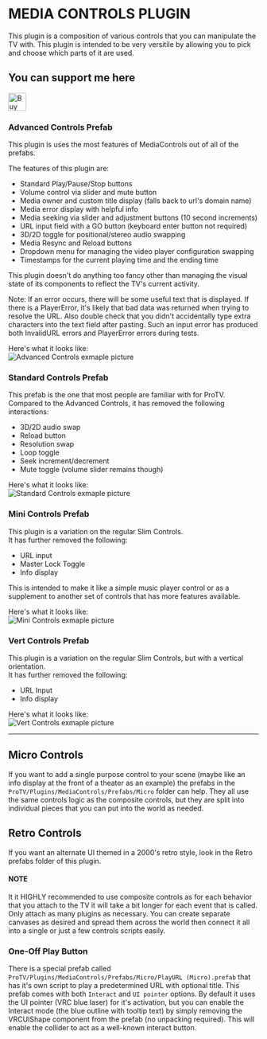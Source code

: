 # MEDIA CONTROLS PLUGIN
This plugin is a composition of various controls that you can manipulate the TV with. This plugin is intended to be very versitile
by allowing you to pick and choose which parts of it are used.

## You can support me here
<a href='https://ko-fi.com/I3I84I3Z8' target='_blank'><img height='36' style='border:0px;height:36px;' src='https://cdn.ko-fi.com/cdn/kofi2.png?v=2' border='0' alt='Buy Me a Coffee at ko-fi.com' /></a>

### Advanced Controls Prefab
This plugin is uses the most features of MediaControls out of all of the prefabs.

The features of this plugin are:
- Standard Play/Pause/Stop buttons
- Volume control via slider and mute button
- Media owner and custom title display (falls back to url's domain name)
- Media error display with helpful info
- Media seeking via slider and adjustment buttons (10 second increments)
- URL input field with a GO button (keyboard enter button not required)
- 3D/2D toggle for positional/stereo audio swapping
- Media Resync and Reload buttons
- Dropdown menu for managing the video player configuration swapping
- Timestamps for the current playing time and the ending time

This plugin doesn't do anything too fancy other than managing the visual state of its components to reflect the TV's current activity.

Note: If an error occurs, there will be some useful text that is displayed. If there is a PlayerError, it's likely that bad data was returned when trying to resolve the URL. Also double check that you didn't accidentally type extra characters into the text field after pasting. Such an input error has produced both InvalidURL errors and PlayerError errors during tests.

Here's what it looks like:  
![Advanced Controls exmaple picture](./Images/GeneralControlsSample.png)

### Standard Controls Prefab
This prefab is the one that most people are familiar with for ProTV.
Compared to the Advanced Controls, it has removed the following interactions:
- 3D/2D audio swap
- Reload button
- Resolution swap
- Loop toggle
- Seek increment/decrement
- Mute toggle (volume slider remains though)

Here's what it looks like:  
![Standard Controls exmaple picture](./Images/SlimControlsSample.png)

### Mini Controls Prefab
This plugin is a variation on the regular Slim Controls.  
It has further removed the following:
- URL input
- Master Lock Toggle
- Info display

This is intended to make it like a simple music player control or as a supplement to another set of controls that has more features available.

Here's what it looks like:  
![Mini Controls exmaple picture](./Images/MinifiedControlsSample.png)

### Vert Controls Prefab
This plugin is a variation on the regular Slim Controls, but with a vertical orientation.  
It has further removed the following:
- URL Input
- Info display

Here's what it looks like:  
![Vert Controls exmaple picture](./Images/VertControlsSample.png)

---
## Micro Controls
If you want to add a single purpose control to your scene (maybe like an info display at the front of a theater as an example) the prefabs in the `ProTV/Plugins/MediaControls/Prefabs/Micro` folder can help. They all use the same controls logic as the composite controls, but they are split into individual pieces that you can put into the world as needed.

## Retro Controls
If you want an alternate UI themed in a 2000's retro style, look in the Retro prefabs folder of this plugin.

#### **NOTE**
It it HIGHLY recommended to use composite controls as for each behavior that you attach to the TV it will take a bit longer for each event that is called. Only attach as many plugins as necessary. You can create separate canvases as desired and spread them across the world then connect it all into a single or just a few controls scripts easily.

### One-Off Play Button
There is a special prefab called `ProTV/Plugins/MediaControls/Prefabs/Micro/PlayURL (Micro).prefab` that has it's own script to play a predetermined URL with optional title. This prefab comes with both `Interact` and `UI pointer` options. By default it uses the UI pointer (VRC blue laser) for it's activation, but you can enable the Interact mode (the blue outline with tooltip text) by simply removing the VRCUIShape component from the prefab (no unpacking required). This will enable the collider to act as a well-known interact button.


